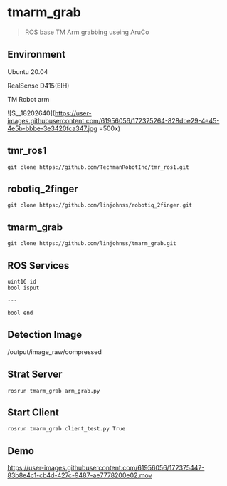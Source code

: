 # tmarm_grab
> ROS base TM Arm grabbing useing AruCo
## Environment
Ubuntu 20.04

RealSense D415(EIH)

TM Robot arm

![S__18202640](https://user-images.githubusercontent.com/61956056/172375264-828dbe29-4e45-4e5b-bbbe-3e3420fca347.jpg =500x)

## tmr_ros1
```shell=
git clone https://github.com/TechmanRobotInc/tmr_ros1.git
```
## robotiq_2finger
```shell=
git clone https://github.com/linjohnss/robotiq_2finger.git
```
## tmarm_grab
```shell=
git clone https://github.com/linjohnss/tmarm_grab.git
```
## ROS Services
```
uint16 id
bool isput

---

bool end
```
## Detection Image
/output/image_raw/compressed

## Strat Server
```shell=
rosrun tmarm_grab arm_grab.py
```
## Start Client
```shell=
rosrun tmarm_grab client_test.py True
```

## Demo

https://user-images.githubusercontent.com/61956056/172375447-83b8e4c1-cb4d-427c-9487-ae7778200e02.mov




